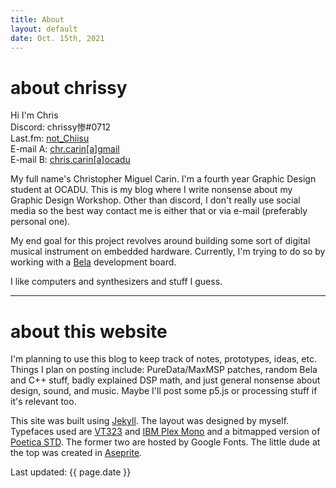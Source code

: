 ```yaml
---
title: About
layout: default
date: Oct. 15th, 2021
---
```


# about chrissy

Hi I'm Chris\
Discord: chrissy惨#0712\
Last.fm: [not_Chiisu](https://www.last.fm/user/not_Chiisu)\
E-mail A: [chr.carin[a]gmail](mailto:chr.carin[a]gmail.com)\
E-mail B: [chris.carin[a]ocadu](mailto:chris.carin[a]gmail.com)

My full name's Christopher Miguel Carin. I'm a fourth year Graphic Design student at OCADU. This is my blog where I write nonsense about my Graphic Design Workshop. Other than discord, I don't really use social media so the best way contact me is either that or via e-mail (preferably personal one).

My end goal for this project revolves around building some sort of digital musical instrument on embedded hardware. Currently, I'm trying to do so by working with a [Bela](http://bela.io/) development board.

I like computers and synthesizers and stuff I guess.

---

# about this website

I'm planning to use this blog to keep track of notes, prototypes, ideas, etc. Things I plan on posting include: PureData/MaxMSP patches, random Bela and C++ stuff, badly explained DSP math, and just general nonsense about design, sound, and music. Maybe I'll post some p5.js or processing stuff if it's relevant too.

This site was built using [Jekyll](https://jekyllrb.com/). The layout was designed by myself. Typefaces used are [VT323](https://fonts.google.com/specimen/VT323?query=VT323) and [IBM Plex Mono](https://fonts.google.com/specimen/IBM+Plex+Mono?query=ibm) and a bitmapped version of [Poetica STD](https://fonts.adobe.com/fonts/poetica). The former two are hosted by Google Fonts. The little dude at the top was created in [Aseprite](https://www.aseprite.org/).

<div class="footer">Last updated: {{ page.date }}</div>
